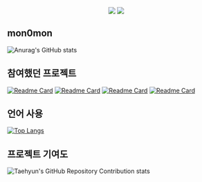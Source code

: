 <div align="center">
  <a href="https://scrawny-lizard-383.notion.site/38645b8ce20d437ab2fd59f2701eca08?pvs=4" target="_blank"><img src="https://img.shields.io/badge/Notion-000000?style=for-the-badge&logo=notion&logoColor=ffffff"/></a>
  <a href="https://www.rallit.com/resumes/177900@mon0mon/%EC%9D%B4%EB%AF%BC%EA%B8%B0" target="_blank"><img src="https://img.shields.io/badge/이력서-ffffff?style=for-the-badge&logo=xdadevelopers&logoColor=000000"/></a>
</div>

## mon0mon

![Anurag's GitHub stats](https://github-readme-stats.vercel.app/api?username=mon0mon&show_icons=true&theme=github_dark)

## 참여했던 프로젝트
[![Readme Card](https://github-readme-stats.vercel.app/api/pin/?username=yetJunior&repo=guhaejojibsa-backend&show_owner=true)](https://github.com/yetJunior/guhaejojibsa-backend)
[![Readme Card](https://github-readme-stats.vercel.app/api/pin/?username=yetJunior&repo=guhaejojibsa-frontend&show_owner=true)](https://github.com/yetJunior/guhaejojibsa-frontend)
[![Readme Card](https://github-readme-stats.vercel.app/api/pin/?username=mon0mon&repo=LOVEDATA&show_owner=true)](https://github.com/mon0mon/LOVEDATA)
[![Readme Card](https://github-readme-stats.vercel.app/api/pin/?username=MightyLions&repo=Cold_Pitch&show_owner=true)](https://github.com/MightyLions/Cold_Pitch)

## 언어 사용
[![Top Langs](https://github-readme-stats.vercel.app/api/top-langs/?username=mon0mon&exclude_repo=Rhythm-Game)](https://github.com/mon0mon/github-readme-stats)

## 프로젝트 기여도
![Taehyun's GitHub Repository Contribution stats](https://github-contributor-stats.vercel.app/api?username=mon0mon)

<!--
**mon0mon/mon0mon** is a ✨ _special_ ✨ repository because its `README.md` (this file) appears on your GitHub profile.

Here are some ideas to get you started:

- 🔭 I’m currently working on ...
- 🌱 I’m currently learning ...
- 👯 I’m looking to collaborate on ...
- 🤔 I’m looking for help with ...
- 💬 Ask me about ...
- 📫 How to reach me: ...
- 😄 Pronouns: ...
- ⚡ Fun fact: ...
-->
